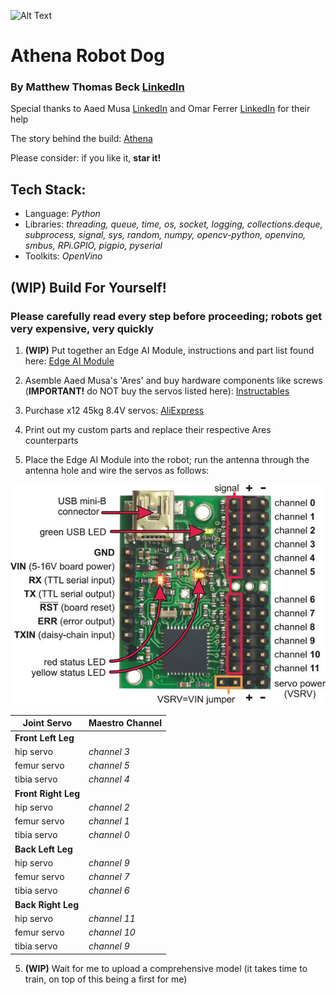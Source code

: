 ![Alt Text](images/athena-walking-1.gif)

# Athena Robot Dog
### By Matthew Thomas Beck [LinkedIn](https://www.linkedin.com/in/matthewthomasbeck/)

Special thanks to Aaed Musa [LinkedIn](https://www.linkedin.com/in/aaedmusa/) and Omar Ferrer [LinkedIn](https://www.linkedin.com/in/omar-ferrer-0bb6355a/) for their help

The story behind the build: [Athena](https://www.matthewthomasbeck.com/pages/athena.html)

Please consider: if you like it, **star it!**

## Tech Stack:
- Language: *Python*
- Libraries: *threading, queue, time, os, socket, logging, collections.deque, subprocess, signal, sys, random, numpy, opencv-python, openvino, smbus, RPi.GPIO, pigpio, pyserial*
- Toolkits: *OpenVino*

## **(WIP)** Build For Yourself!
### Please carefully read every step before proceeding; robots get very expensive, very quickly

1. **(WIP)** Put together an Edge AI Module, instructions and part list found here: [Edge AI Module](https://github.com/matthewthomasbeck/Edge_AI_Module)

2. Asemble Aaed Musa's 'Ares' and buy hardware components like screws (**IMPORTANT!** do NOT buy the servos listed here): [Instructables](https://www.instructables.com/3D-Printed-Robot-Dog/)

3. Purchase x12 45kg 8.4V servos: [AliExpress](https://www.aliexpress.us/item/3256808881971265.html?spm=a2g0o.productlist.main.3.6bd8OyjiOyjimW&algo_pvid=2d42210d-34c2-4142-b895-4343adc5442b&algo_exp_id=2d42210d-34c2-4142-b895-4343adc5442b-2&pdp_ext_f=%7B%22order%22%3A%2218%22%2C%22eval%22%3A%221%22%2C%22fromPage%22%3A%22search%22%7D&pdp_npi=6%40dis%21USD%2166.60%2122.14%21%21%21471.31%21156.64%21%402101effb17584197518685533ef113%2112000047801309564%21sea%21US%210%21ABX%211%210%21n_tag%3A-29910%3Bd%3A61b1bf00%3Bm03_new_user%3A-29895%3BpisId%3A5000000174221208&curPageLogUid=ddJlcghRXnfD&utparam-url=scene%3Asearch%7Cquery_from%3A%7Cx_object_id%3A1005009068286017%7C_p_origin_prod%3A)

4. Print out my custom parts and replace their respective Ares counterparts

5. Place the Edge AI Module into the robot; run the antenna through the antenna hole and wire the servos as follows:

![Alt Text](images/maestro.jpeg)

| **Joint Servo** | **Maestro Channel** |
| ----------- | ----------- |
| **Front Left Leg** |  |
| hip servo | *channel 3* |
| femur servo | *channel 5* |
| tibia servo | *channel 4* |
| **Front Right Leg** |  |
| hip servo | *channel 2* |
| femur servo | *channel 1* |
| tibia servo | *channel 0* |
| **Back Left Leg** |  |
| hip servo | *channel 9* |
| femur servo | *channel 7* |
| tibia servo | *channel 6* |
| **Back Right Leg** |  |
| hip servo | *channel 11* |
| femur servo | *channel 10* |
| tibia servo | *channel 9* |

5. **(WIP)** Wait for me to upload a comprehensive model (it takes time to train, on top of this being a first for me)